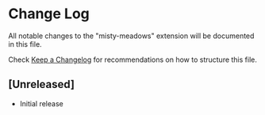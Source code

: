 # Change Log

All notable changes to the "misty-meadows" extension will be documented in this file.

Check [Keep a Changelog](http://keepachangelog.com/) for recommendations on how to structure this file.

## [Unreleased]

- Initial release
